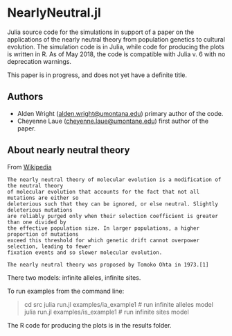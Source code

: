 # NearlyNeutral.jl

Julia source code for the simulations in support of a paper on the applications of
the nearly neutral theory from population genetics to cultural evolution.  The simulation
code is in Julia, while code for producing the plots is written in R.
As of May 2018, the code is compatible with Julia v. 6 with no deprecation warnings.

This paper is in progress, and does not yet have a definite title.


## Authors
  + Alden Wright (<alden.wright@umontana.edu>)  primary author of the code.
  + Cheyenne Laue (<cheyenne.laue@umontane.edu>)  first author of the paper.

## About nearly neutral theory

From [Wikipedia](https://en.wikipedia.org/Nearly_neutral_theory_of_molecular_evolution)

    The nearly neutral theory of molecular evolution is a modification of the neutral theory 
    of molecular evolution that accounts for the fact that not all mutations are either so 
    deleterious such that they can be ignored, or else neutral. Slightly deleterious mutations 
    are reliably purged only when their selection coefficient is greater than one divided by 
    the effective population size. In larger populations, a higher proportion of mutations 
    exceed this threshold for which genetic drift cannot overpower selection, leading to fewer 
    fixation events and so slower molecular evolution.
    
    The nearly neutral theory was proposed by Tomoko Ohta in 1973.[1] 

There two models:  infinite alleles, infinite sites. 

To run examples from the command line:
>  cd src
>  julia run.jl examples/ia\_example1    # run infinite alleles model
>  julia run.jl examples/is\_example1    # run infinite sites model

The R code for producing the plots is in the results folder.
